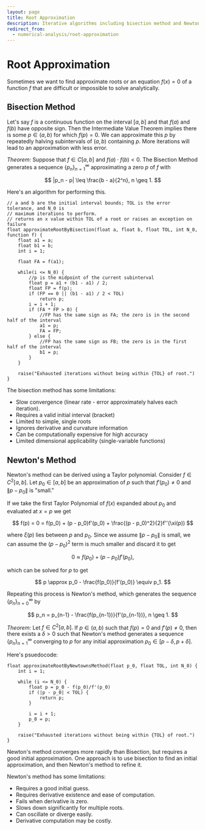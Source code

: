 ```yaml
---
layout: page
title: Root Approximation
description: Iterative algorithms including bisection method and Newton's method for finding approximate solutions to equations of the form f(x) = 0.
redirect_from:
  - numerical-analysis/root-approximation
---
```


# Root Approximation

Sometimes we want to find approximate roots or an equation $f(x) = 0$ of a function $f$ that are difficult or impossible to solve analytically.

## Bisection Method

Let's say $f$ is a continuous function on the interval $[a, b]$ and that $f(a)$ and $f(b)$ have opposite sign. Then the Intermediate Value Theorem implies there is some $p \in (a,b)$ for which $f(p) = 0.$ We can approximate this $p$ by repeatedly halving subintervals of $(a,b)$ containing $p.$ More iterations will lead to an approximation with less error.

*Theorem:* Suppose that $f \in C[a, b]$ and $f(a) \cdot f(b) < 0.$ The Bisection Method generates a sequence $\{p_n\}_{n=1}^{\infty}$ approximating a zero $p$ of $f$ with

$$ |p_n - p| \leq \frac{b - a}{2^n}, n \geq 1. $$

Here's an algorithm for performing this.

```
// a and b are the initial interval bounds; TOL is the error tolerance, and N_0 is
// maximum iterations to perform.
// returns an x value within TOL of a root or raises an exception on failure
float approximateRootByBisection(float a, float b, float TOL, int N_0, function f) {
    float a1 = a;
    float b1 = b;
    int i = 1;

    float FA = f(a1);

    while(i <= N_0) {
        //p is the midpoint of the current subinterval
        float p = a1 + (b1 - a1) / 2;
        float FP = f(p);
        if (FP == 0 || (b1 - a1) / 2 < TOL)
            return p;
        i = i + 1;
        if (FA * FP > 0) {
            //FP has the same sign as FA; the zero is in the second half of the interval
            a1 = p;
            FA = FP;
        } else {
            //FP has the same sign as FB; the zero is in the first half of the interval
            b1 = p;
        }
    }

    raise("Exhausted iterations without being within {TOL} of root.")
}

```

The bisection method has some limitations:

* Slow convergence (linear rate - error approximately halves each iteration).
* Requires a valid initial interval (bracket)
* Limited to simple, single roots
* Ignores derivative and curvature information
* Can be computationally expensive for high accuracy
* Limited dimensional applicability (single-variable functions)

## Newton's Method

Newton's method can be derived using a Taylor polynomial. Consider $f \in C^2[a,b].$ Let $p_0 \in [a,b]$ be an approximation of $p$ such that $f'(p_0) \neq 0$ and $\|p - p_0\|$ is "small."

If we take the first Taylor Polynomial of $f(x)$ expanded about $p_0$ and evaluated at $x = p$ we get

$$ f(p) = 0 = f(p_0) + (p - p_0)f'(p_0) + \frac{(p - p_0)^2}{2}f''(\xi(p)) $$

where $\xi(p)$ lies between $p$ and $p_0.$ Since we assume $\|p - p_0\|$ is small, we can assume the $(p - p_0)^2$ term is much smaller and discard it to get

$$ 0 \approx f(p_0) + (p - p_0)f'(p_0), $$

which can be solved for $p$ to get

$$ p \approx p_0 - \frac{f(p_0)}{f'(p_0)} \equiv p_1. $$

Repeating this process is Newton's method, which generates the sequence $\{p_n\}_{n=0}^{\infty}$ by

$$ p_n = p_{n-1} - \frac{f(p_{n-1})}{f'(p_{n-1})},  n \geq 1. $$

*Theorem:* Let $f \in C^2[a, b].$ If $p \in (a, b)$ such that $f(p) = 0$ and $f'(p) \neq 0,$ then there exists a $\delta > 0$ such that Newton's method generates a sequence $\{p_n\}_{n=1}^{\infty}$ converging to $p$ for any initial approximation $p_0 \in [p - \delta, p + \delta].$

Here's psuedocode:

```
float approximateRootByNewtownsMethod(float p_0, float TOL, int N_0) {
    int i = 1;

    while (i <= N_0) {
        float p = p_0 - f(p_0)/f'(p_0)
        if (|p - p_0| < TOL) {
            return p;
        }

        i = i + 1;
        p_0 = p;
    }
    
    raise("Exhausted iterations without being within {TOL} of root.")
} 
```

Newton's method converges more rapidly than Bisection, but requires a good initial approximation. One approach is to use bisection to find an initial approximation, and then Newton's method to refine it.

Newton's method has some limitations:
* Requires a good initial guess.
* Requires derivative existence and ease of computation.
* Fails when derivative is zero.
* Slows down significantly for multiple roots.
* Can oscillate or diverge easily.
* Derivative computation may be costly.
